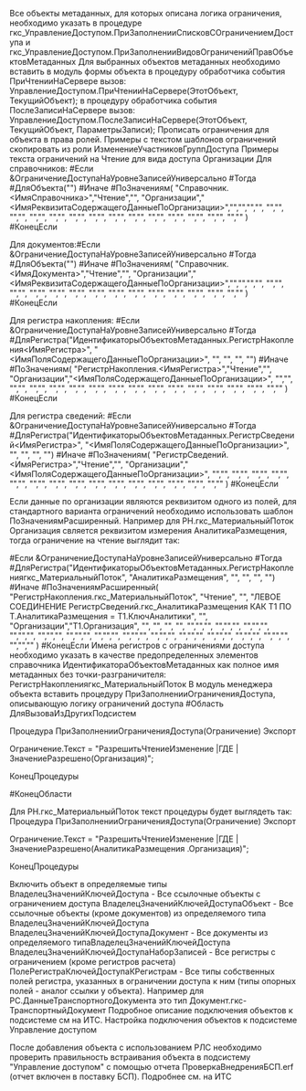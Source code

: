 Все объекты метаданных, для которых описана логика ограничения, необходимо указать в процедуре
гкс_УправлениеДоступом.ПриЗаполненииСписковСОграничениемДоступа 
и
гкс_УправлениеДоступом.ПриЗаполненииВидовОграниченийПравОбъектовМетаданных
Для выбранных объектов метаданных необходимо вставить в модуль формы объекта
в процедуру обработчика события ПриЧтенииНаСервере вызов: УправлениеДоступом.ПриЧтенииНаСервере(ЭтотОбъект, ТекущийОбъект);
в процедуру обработчика события ПослеЗаписиНаСервере вызов: УправлениеДоступом.ПослеЗаписиНаСервере(ЭтотОбъект, ТекущийОбъект, ПараметрыЗаписи);
 Прописать ограничения для объекта в права ролей. Примеры с текстом шаблонов ограничений скопировать из роли ИзменениеУчастниковГруппДоступа
Примеры текста ограничений на Чтение для вида доступа Организации
Для справочников:
#Если &ОграничениеДоступаНаУровнеЗаписейУниверсально #Тогда
#ДляОбъекта("")
#Иначе
#ПоЗначениям( "Справочник.<ИмяСправочника>","Чтение","",
"Организации","<ИмяРеквизитаСодержащегоДанныеПоОрганизации>","","","","", "","", "","", "","", "","", "","", "","", "","", "","", "","", "","", "","", "","", "","" )
#КонецЕсли

Для документов:#Если &ОграничениеДоступаНаУровнеЗаписейУниверсально #Тогда
#ДляОбъекта("")
#Иначе
#ПоЗначениям( "Справочник.<ИмяДокумента>","Чтение","",
"Организации","<ИмяРеквизитаСодержащегоДанныеПоОрганизации>","","","","", "","", "","", "","", "","", "","", "","", "","", "","", "","", "","", "","", "","", "","" )
#КонецЕсли

Для регистра накопления:
#Если &ОграничениеДоступаНаУровнеЗаписейУниверсально #Тогда
#ДляРегистра("ИдентификаторыОбъектовМетаданных.РегистрНакопления<ИмяРегистра>", "<ИмяПоляСодержащегоДанныеПоОрганизации>", "", "", "", "")
#Иначе
#ПоЗначениям( "РегистрНакопления.<ИмяРегистра>","Чтение","",
"Организации","<ИмяПоляСодержащегоДанныеПоОрганизации>",
"","", "","", "","", "","", "","", "","", "","", "","", "","", "","", "","", "","", "","", "","", "","" )
#КонецЕсли

Для регистра сведений:
#Если &ОграничениеДоступаНаУровнеЗаписейУниверсально #Тогда
#ДляРегистра("ИдентификаторыОбъектовМетаданных.РегистрСведений<ИмяРегистра>", "<ИмяПоляСодержащегоДанныеПоОрганизации>", "", "", "", "")
#Иначе
#ПоЗначениям( "РегистрСведений.<ИмяРегистра>","Чтение","",
"Организации","<ИмяПоляСодержащегоДанныеПоОрганизации>",
"","", "","", "","", "","", "","", "","", "","", "","", "","", "","", "","", "","", "","", "","", "","" )
#КонецЕсли

Если данные по организации являются реквизитом одного из полей, для стандартного варианта ограничений необходимо использовать шаблон ПоЗначениямРасширенный.
Например для РН.гкс_МатериальныйПоток Организация свляется реквизитом измерения АналитикаРазмещения, тогда ограничение на чтение выглядит так:

#Если &ОграничениеДоступаНаУровнеЗаписейУниверсально #Тогда
#ДляРегистра("ИдентификаторыОбъектовМетаданных.РегистрНакоплениягкс_МатериальныйПоток", "АналитикаРазмещения", "", "", "", "")
#Иначе
#ПоЗначениямРасширенный( "РегистрНакопления.гкс_МатериальныйПоток", "Чтение", "",
"ЛЕВОЕ СОЕДИНЕНИЕ РегистрСведений.гкс_АналитикаРазмещения КАК Т1
ПО Т.АналитикаРазмещения = Т1.КлючАналитики",
"",
"Организации","Т1.Организация",
"", "", "", "", "","","", "","","", "","","", "","","", "","","", "","","", "","","", "","","", "","","", "","","", "","","", "","","", "","","", "","","" )
#КонецЕсли
Имена регистров с ограничениями доступа необходимо указать в качестве предопределенных элементов справочника ИдентификатораОбъектовМетаданных как полное имя метаданных без точки-разграничителя:
РегистрНакоплениягкс_МатериальныйПоток
В модуль менеджера объекта вставить процедуру ПриЗаполненииОграниченияДоступа, описывающую логику ограничений доступа
#Область ДляВызоваИзДругихПодсистем

Процедура ПриЗаполненииОграниченияДоступа(Ограничение) Экспорт

Ограничение.Текст =
"РазрешитьЧтениеИзменение
|ГДЕ
| ЗначениеРазрешено(Организация)";

КонецПроцедуры

#КонецОбласти


Для РН.гкс_МатериальныйПоток текст процедуры будет выглядеть так:
Процедура ПриЗаполненииОграниченияДоступа(Ограничение) Экспорт

Ограничение.Текст =
"РазрешитьЧтениеИзменение
|ГДЕ
| ЗначениеРазрешено(АналитикаРазмещения .Организация)";

КонецПроцедуры

Включить объект в определяемые типы
ВладелецЗначенийКлючейДоступа - Все ссылочные объекты с ограничением доступа
ВладелецЗначенийКлючейДоступаОбъект - Все ссылочные объекты (кроме документов) из определяемого типа ВладелецЗначенийКлючейДоступа
ВладелецЗначенийКлючейДоступаДокумент - Все документы из определяемого типаВладелецЗначенийКлючейДоступа
ВладелецЗначенийКлючейДоступаНаборЗаписей - Все регистры с ограничением (кроме регистров расчета)
ПолеРегистраКлючейДоступаКРегистрам - Все типы собственных полей регистра, указанных в ограничении доступа к ним (типы опорных полей - аналог ссылки у объекта). Например для РС.ДанныеТранспортногоДокумента это тип Документ.гкс-ТранспортныйДокумент
Подробное описание подключения объектов к подсистеме см на ИТС. Настройка подключения объектов к подсистеме Управление доступом

После добавления объекта с использованием РЛС необходимо проверить правильность встраивания объекта в подсистему "Управление доступом" с помощью отчета ПроверкаВнедренияБСП.erf (отчет включен в поставку БСП). Подробнее см. на ИТС

